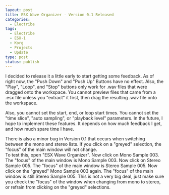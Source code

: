 ```yaml
---
layout: post
title: ESX Wave Organizer - Version 0.1 Released
categories:
  - Electribe
tags:
  - Electribe
  - ESX-1
  - Korg
  - Projects
  - Update
type: post
status: publish
---
```


I decided to release it a little early to start getting some feedback. As of right now,
the "Push Down" and "Push Up" Buttons have no effect. Also, the "Play", "Loop", and "Stop"
buttons only work for .wav files that were dragged onto the workspace. You cannot preview
files that came from a .esx file unless you "extract" it first, then drag the resulting .wav
file onto the workspace.

Also, you cannot set the start, end, or loop start times. You cannot set the "time slice",
"auto sampling", or "playback level" parameters. In the future, I hope to implement these
features. It depends on how much feedback I get, and how much spare time I have.

There is also a minor bug in Version 0.1 that occurs when switching between the mono and stereo
lists. If you click on a "greyed" selection, the "focus" of the main window will not change.  
To test this, open "ESX Wave Organizer". Now click on Mono Sample 003. The "focus" of the main
window is Mono Sample 003. Now click on Stereo Sample 005. The "focus" of the main window is
Stereo Sample 005. Now click on the "greyed" Mono Sample 003 again. The "focus" of the main
window is still Stereo Sample 005. This is not a very big deal, just make sure you check the
"focus" of the window when changing from mono to stereo, or refrain from clicking on the "greyed"
selections.
